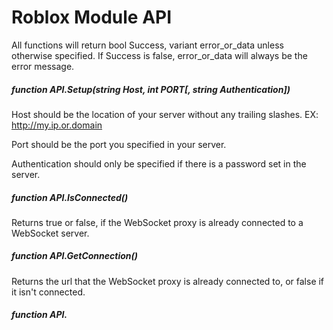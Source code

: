 # Roblox Module API

All functions will return
bool Success, variant error_or_data
unless otherwise specified. If Success is false, error_or_data will always be the error message.

##### function API.Setup(string Host, int PORT[, string Authentication])
Host should be the location of your server without any trailing slashes. EX: http://my.ip.or.domain

Port should be the port you specified in your server.

Authentication should only be specified if there is a password set in the server.

##### function API.IsConnected()
Returns true or false, if the WebSocket proxy is already connected to a WebSocket server.

##### function API.GetConnection()
Returns the url that the WebSocket proxy is already connected to, or false if it isn't connected.

##### function API.
